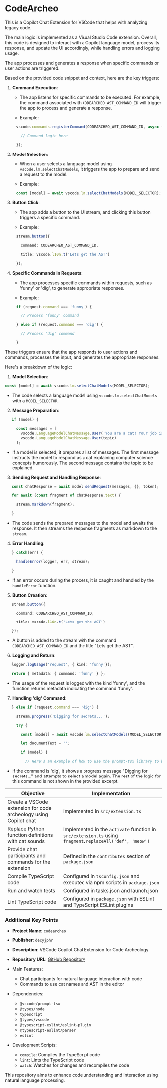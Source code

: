 # CodeArcheo

This is a Copilot Chat Extension for VSCode that helps with analyzing legacy code.

The main logic is implemented as a Visual Studio Code extension.  Overall, this code is designed to interact with a Copilot language model, process its response, and update the UI accordingly, while handling errors and logging usage.  

The app processes and generates a response when specific commands or user actions are triggered.  

Based on the provided code snippet and context, here are the key triggers:

1. **Command Execution**:

   - The app listens for specific commands to be executed. For example, the command associated with `CODEARCHEO_AST_COMMAND_ID` will trigger the app to process and generate a response.

   - Example:

```typescript
     vscode.commands.registerCommand(CODEARCHEO_AST_COMMAND_ID, async () => {

       // Command logic here

     });
```

2. **Model Selection**:

   - When a user selects a language model using `vscode.lm.selectChatModels`, it triggers the app to prepare and send a request to the model.

   - Example:

```typescript
     const [model] = await vscode.lm.selectChatModels(MODEL_SELECTOR);
```

3. **Button Click**:

   - The app adds a button to the UI stream, and clicking this button triggers a specific command.

   - Example:

```typescript
     stream.button({

       command: CODEARCHEO_AST_COMMAND_ID,

       title: vscode.l10n.t('Lets get the AST')

     });
```

4. **Specific Commands in Requests**:

   - The app processes specific commands within requests, such as 'funny' or 'dig', to generate appropriate responses.

   - Example:

```typescript
     if (request.command === 'funny') {

       // Process 'funny' command

     } else if (request.command === 'dig') {

       // Process 'dig' command

     }
```

These triggers ensure that the app responds to user actions and commands, processes the input, and generates the appropriate responses.

Here's a breakdown of the logic:

1. **Model Selection**:

  ```typescript
  const [model] = await vscode.lm.selectChatModels(MODEL_SELECTOR);
  ```

- The code selects a language model using `vscode.lm.selectChatModels` with a `MODEL_SELECTOR`.

2. **Message Preparation**:

```typescript
   if (model) {

     const messages = [
       vscode.LanguageModelChatMessage.User('You are a cat! Your job is to explain computer science concepts in the funny manner of a cat. Always start your response by stating what concept you are explaining. Always include code samples.'),
       vscode.LanguageModelChatMessage.User(topic)
     ];
```

- If a model is selected, it prepares a list of messages. The first message instructs the model to respond as a cat explaining computer science concepts humorously. The second message contains the topic to be explained.

3. **Sending Request and Handling Response**:

```typescript
   const chatResponse = await model.sendRequest(messages, {}, token);

   for await (const fragment of chatResponse.text) {

     stream.markdown(fragment);

   }
```

- The code sends the prepared messages to the model and awaits the response. It then streams the response fragments as markdown to the `stream`.

4. **Error Handling**:

```typescript
   } catch(err) {

     handleError(logger, err, stream);

   }
```

- If an error occurs during the process, it is caught and handled by the `handleError` function.

5. **Button Creation**:

```typescript
   stream.button({

     command: CODEARCHEO_AST_COMMAND_ID,

     title: vscode.l10n.t('Lets get the AST')

   });
```

- A button is added to the stream with the command `CODEARCHEO_AST_COMMAND_ID` and the title "Lets get the AST".

6. **Logging and Return**:

```typescript
   logger.logUsage('request', { kind: 'funny'});

   return { metadata: { command: 'funny' } };
```

- The usage of the request is logged with the kind 'funny', and the function returns metadata indicating the command 'funny'.

7. **Handling 'dig' Command**:

```typescript
   } else if (request.command === 'dig') {

     stream.progress('Digging for secrets...');

     try {

       const [model] = await vscode.lm.selectChatModels(MODEL_SELECTOR);

       let documentText = '';

       if (model) {

         // Here's an example of how to use the prompt-tsx library to build a prompt
```

- If the command is 'dig', it shows a progress message "Digging for secrets..." and attempts to select a model again. The rest of the logic for this command is not shown in the provided excerpt.

| **Objective**                                                | **Implementation**                                           |
| ------------------------------------------------------------ | ------------------------------------------------------------ |
| Create a VSCode extension for code archeology using Copilot chat | Implemented in `src/extension.ts` |
| Replace Python function definitions with cat sounds          | Implemented in the `activate` function in `src/extension.ts` using `fragment.replaceAll('def', 'meow')` |
| Provide chat participants and commands for the extension     | Defined in the `contributes` section of `package.json` |
| Compile TypeScript code                                      | Configured in `tsconfig.json` and executed via npm scripts in `package.json` |
| Run and watch tests                                          | Configured in tasks.json and launch.json                     |
| Lint TypeScript code                                         | Configured in `package.json` with ESLint and TypeScript ESLint plugins |

### Additional Key Points

- **Project Name**: `codearcheo`

- **Publisher**: `decyjphr`

- **Description**: VSCode Copilot Chat Extension for Code Archeology

- **Repository URL**: [GitHub Repository](./)

- Main Features:

  - Chat participants for natural language interaction with code
  - Commands to use cat names and AST in the editor

- Dependencies:

  - `@vscode/prompt-tsx`
  - `@types/node`
  - `typescript`
  - `@types/vscode`
  - `@typescript-eslint/eslint-plugin`
  - `@typescript-eslint/parser`
  - `eslint`

- Development Scripts:

  - `compile`: Compiles the TypeScript code
  - `lint`: Lints the TypeScript code
  - `watch`: Watches for changes and recompiles the code

This repository aims to enhance code understanding and interaction using natural language processing.
